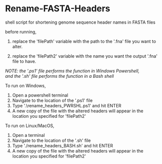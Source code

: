 # Rename-FASTA-Headers
shell script for shortening genome sequence header names in FASTA files

before running, 
1. replace the 'filePath' variable with the 
   path to the '.fna' file you want to alter.

2. replace the 'filePath2' variable with the
   name you want the output '.fna' file to
   have.

*NOTE:
  the '.ps1' file performs the function in Windows Powershell,  
  and the '.sh' file performs the function in a Bash shell*

To run on Windows,
1. Open a powershell terminal
2. Navigate to the location of the '.ps1' file
3. Type '.\rename_headers_PWRSHL.ps1' and hit ENTER
4. A new copy of the file with the altered headers will
   appear in the location you specified for 'filePath2'

To run on Linux/MacOS,
1. Open a terminal
2. Navigate to the location of the '.sh' file
3. Type './rename_headers_BASH.sh' and hit ENTER
4. A new copy of the file with the altered headers will
   appear in the location you specified for 'filePath2'
